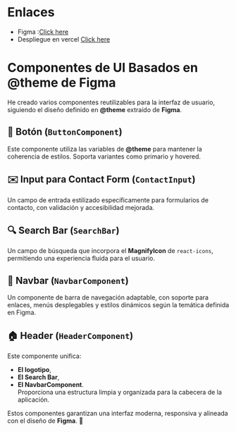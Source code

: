 # Enlaces 

  

- Figma :[Click here](https://react.dev/)  
- Despliegue en vercel [Click here](https://tailwindcss.com/)  

# Componentes de UI Basados en @theme de Figma  

He creado varios componentes reutilizables para la interfaz de usuario, siguiendo el diseño definido en **@theme** extraído de **Figma**.  

## 📌 Botón (`ButtonComponent`)  
Este componente utiliza las variables de **@theme** para mantener la coherencia de estilos. Soporta variantes como primario y hovered.  

## ✉️ Input para Contact Form (`ContactInput`)  
Un campo de entrada estilizado específicamente para formularios de contacto, con validación y accesibilidad mejorada.  

## 🔍 Search Bar (`SearchBar`)  
Un campo de búsqueda que incorpora el **MagnifyIcon** de `react-icons`, permitiendo una experiencia fluida para el usuario.  

## 📌 Navbar (`NavbarComponent`)  
Un componente de barra de navegación adaptable, con soporte para enlaces, menús desplegables y estilos dinámicos según la temática definida en Figma.  

## 🏠 Header (`HeaderComponent`)  
Este componente unifica:  
- **El logotipo**,  
- **El Search Bar**,  
- **El NavbarComponent**.  
Proporciona una estructura limpia y organizada para la cabecera de la aplicación.  

Estos componentes garantizan una interfaz moderna, responsiva y alineada con el diseño de **Figma**. 🚀  

